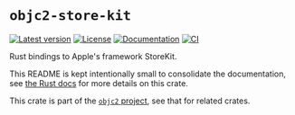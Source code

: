 # `objc2-store-kit`

[![Latest version](https://badgen.net/crates/v/objc2-store-kit)](https://crates.io/crates/objc2-store-kit)
[![License](https://badgen.net/badge/license/Zlib%20OR%20Apache-2.0%20OR%20MIT/blue)](../../LICENSE.md)
[![Documentation](https://docs.rs/objc2-store-kit/badge.svg)](https://docs.rs/objc2-store-kit/)
[![CI](https://github.com/madsmtm/objc2/actions/workflows/ci.yml/badge.svg)](https://github.com/madsmtm/objc2/actions/workflows/ci.yml)

Rust bindings to Apple's framework StoreKit.

This README is kept intentionally small to consolidate the documentation, see
[the Rust docs](https://docs.rs/objc2-store-kit/) for more details on this crate.

This crate is part of the [`objc2` project](https://github.com/madsmtm/objc2),
see that for related crates.
